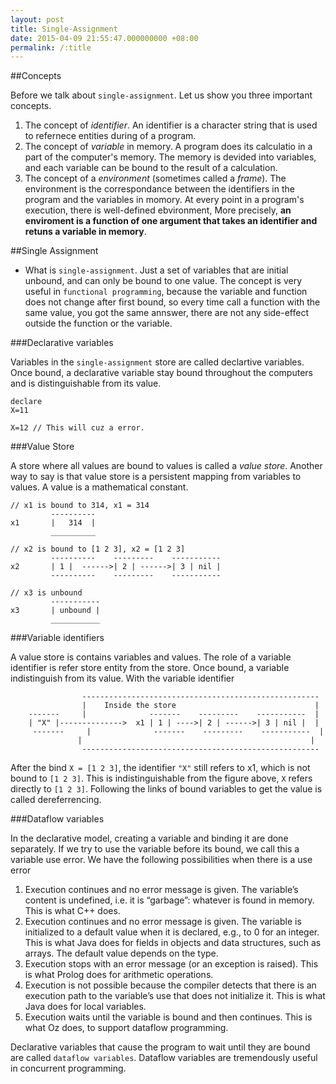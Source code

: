 ```yaml
---
layout: post
title: Single-Assignment
date: 2015-04-09 21:55:47.000000000 +08:00
permalink: /:title
---
```


##Concepts

Before we talk about `single-assignment`. Let us show you three important concepts.

1. The concept of *identifier*. An identifier is a character string that is used to refernece entities during of a program.
2. The concept of *variable* in memory. A program does its calculatio in a part of the computer's memory. The memory is devided into variables, and each variable can be bound to the result of a calculation.
3. The concept of a *environment* (sometimes called a *frame*). The environment is the correspondance between the identifiers in the program and the variables in momory. At every point in a program's execution, there is well-defined ebvironment, More precisely, **an enviroment is a function of one argument that takes an identifier and retuns a variable in memory**.


##Single Assignment

* What is `single-assignment`. Just a set of variables that are initial unbound, and can only be bound to one value. The concept is very useful in `functional programming`, because the variable and function does not change after first bound, so every time call a function with the same value, you got the same annswer, there are not any side-effect outside the function or the variable.


###Declarative variables

Variables in the `single-assignment` store are called declartive variables. Once bound, a declarative variable stay bound throughout the computers and is distinguishable from its value.

	declare
	X=11
	
	X=12 // This will cuz a error.

###Value Store

A store where all values are bound to values is called a *value store*. Another way to say is that value store is a persistent mapping from variables to values. A value is a mathematical constant. 

	// x1 is bound to 314, x1 = 314
	         ----------
	x1       |   314  |
	         __________
	         
	// x2 is bound to [1 2 3], x2 = [1 2 3]
			 ----------    ---------    -----------
	x2       | 1 |  ------>| 2 | ------>| 3 | nil |
	         ----------    ---------    -----------
	         
	// x3 is unbound
	         -----------
	x3       | unbound |
	         ___________
	         
###Variable identifiers

A value store is contains variables and values. The role of a variable identifier is refer store entity from the store. Once bound, a variable indistinguish from its value. With the variable identifier
	
				    ----------------------------------------------------- 
					|    Inside the store                               |
		-------     |              -------    ---------    -----------  |
		| "X" |-------------->  x1 | 1 | ---->| 2 | ------>| 3 | nil |  |
		 -------     |              -------    ---------    -----------  |
		           |                                                   |
		            -----------------------------------------------------
	            
After the bind `X = [1 2 3]`, the identifier `"X"` still refers to x1, which is not bound to `[1 2 3]`. This is indistinguishable from the figure above, `X` refers directly to `[1 2 3]`. Following the links of bound variables to get the value is called dereferrencing.

###Dataflow variables

In the declarative model, creating a variable and binding it are done separately. If we try to use the variable before its bound, we call this a variable use error. We have the following possibilities when there is a use error

1. Execution continues and no error message is given. The variable’s content is undefined, i.e. it is “garbage”: whatever is found in memory. This is what C++ does.
2. Execution continues and no error message is given. The variable is initialized to a default value when it is declared, e.g., to 0 for an integer. This is what Java does for fields in objects and data structures, such as arrays. The default value depends on the type.
3. Execution stops with an error message (or an exception is raised). This is what Prolog does for arithmetic operations.
4. Execution is not possible because the compiler detects that there is an execution path to the variable’s use that does not initialize it. This is what Java does for local variables.
5. Execution waits until the variable is bound and then continues. This is what Oz does, to support dataflow programming.


Declarative variables that cause the program to wait until they are bound are called `dataflow variables`. Dataflow variables are tremendously useful in concurrent programming.
